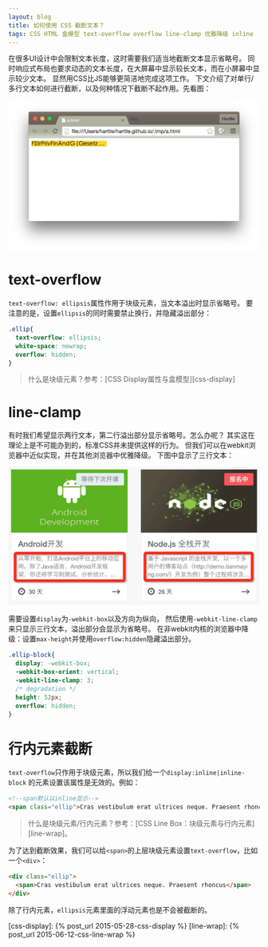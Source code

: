 ```yaml
---
layout: blog
title: 如何使用 CSS 截断文本？ 
tags: CSS HTML 盒模型 text-overflow overflow line-clamp 优雅降级 inline
---
```


在很多UI设计中会限制文本长度，这时需要我们适当地截断文本显示省略号。
同时响应式布局也要求动态的文本长度，在大屏幕中显示较长文本，而在小屏幕中显示较少文本。
显然用CSS比JS能够更简洁地完成这项工作。
下文介绍了对单行/多行文本如何进行截断，以及何种情况下截断不起作用。先看图：

![@2x](/assets/img/blog/css/text-overflow-ellipsis.png)

<!--more-->

# text-overflow

`text-overflow: ellipsis`属性作用于块级元素，当文本溢出时显示省略号。
要注意的是，设置`ellipsis`的同时需要禁止换行，并隐藏溢出部分：

```css
.ellip{
  text-overflow: ellipsis;
  white-space: nowrap;
  overflow: hidden;
}
```

> 什么是块级元素？参考：[CSS Display属性与盒模型][css-display]

# line-clamp

有时我们希望显示两行文本，第二行溢出部分显示省略号。怎么办呢？
其实这在理论上是不可能办到的，标准CSS并未提供这样的行为。
但我们可以在webkit浏览器中近似实现，并在其他浏览器中优雅降级。
下图中显示了三行文本：

![line clamp][line-clamp]

需要设置`display`为`-webkit-box`以及方向为纵向，
然后使用`-webkit-line-clamp`来只显示三行文本，溢出部分会显示为省略号。
在非webkit内核的浏览器中降级：设置`max-height`并使用`overflow:hidden`隐藏溢出部分。

```css
.ellip-block{
  display: -webkit-box;
  -webkit-box-orient: vertical;
  -webkit-line-clamp: 3;
  /* degradation */
  height: 52px;
  overflow: hidden;
}
```

# 行内元素截断

`text-overflow`只作用于块级元素，所以我们给一个`display:inline|inline-block`
的元素设置该属性是无效的。例如：

```html
<!--span默认以inline显示-->
<span class="ellip">Cras vestibulum erat ultrices neque. Praesent rhoncus</span>
```

> 什么是块级元素/行内元素？参考：[CSS Line Box：块级元素与行内元素][line-wrap]。

为了达到截断效果，我们可以给`<span>`的上层块级元素设置`text-overflow`，比如一个`<div>`：

```html
<div class="ellip">
  <span>Cras vestibulum erat ultrices neque. Praesent rhoncus</span>
</div>
```

除了行内元素，`ellipsis`元素里面的浮动元素也是不会被截断的。

[text-overflow]: https://developer.mozilla.org/zh-CN/docs/Web/CSS/text-overflow
[line-clamp]: /assets/img/blog/css/line-clamp@2x.png
[css-display]: {% post_url 2015-05-28-css-display %}
[line-wrap]: {% post_url 2015-06-12-css-line-wrap %}

